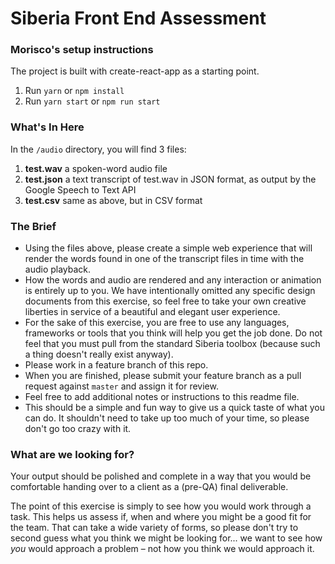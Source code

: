 # Siberia Front End Assessment

### **Morisco's setup instructions**
The project is built with create-react-app as a starting point.
1. Run `yarn` or `npm install`
2. Run `yarn start` or `npm run start`

### **What's In Here**
In the `/audio` directory, you will find 3 files:
1. **test.wav** a spoken-word audio file
2. **test.json** a text transcript of test.wav in JSON format, as output by the Google Speech to Text API
3. **test.csv** same as above, but in CSV format  


### **The Brief**
- Using the files above, please create a simple web experience that will render the words found in one of the transcript files in time with the audio playback. 
- How the words and audio are rendered and any interaction or animation is entirely up to you. We have intentionally omitted any specific design documents from this exercise, so feel free to take your own creative liberties in service of a beautiful and elegant user experience.
- For the sake of this exercise, you are free to use any languages, frameworks or tools that you think will help you get the job done. Do not feel that you must pull from the standard Siberia toolbox (because such a thing doesn't really exist anyway).
- Please work in a feature branch of this repo.
- When you are finished, please submit your feature branch as a pull request against `master` and assign it for review.
- Feel free to add additional notes or instructions to this readme file.
- This should be a simple and fun way to give us a quick taste of what you can do. It shouldn't need to take up too much of your time, so please don't go too crazy with it.

  
### **What are we looking for?**
Your output should be polished and complete in a way that you would be comfortable handing over to a client as a (pre-QA) final deliverable. 
  
The point of this exercise is simply to see how you would work through a task. This helps us assess if, when and where you might be a good fit for the team. That can take a wide variety of forms, so please don't try to second guess what you think we might be looking for... we want to see how _you_ would approach a problem – not how you think we would approach it. 

